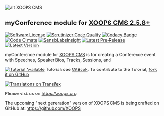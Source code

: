 ![alt XOOPS CMS](https://xoops.org/images/logoXoops4GithubRepository.png)
## myConference module for [XOOPS CMS 2.5.8+](https://xoops.org)
[![Software License](https://img.shields.io/badge/license-GPL-brightgreen.svg?style=flat)](LICENSE) 
[![Scrutinizer Code Quality](https://img.shields.io/scrutinizer/g/mambax7/myconference.svg?style=flat)](https://scrutinizer-ci.com/g/mambax7/myconference/?branch=master)
[![Codacy Badge](https://api.codacy.com/project/badge/grade/07d592d38e4e4b3699a5b8f0c2d54410)](https://www.codacy.com/app/mambax7/myconference)
[![Code Climate](https://img.shields.io/codeclimate/github/mambax7/myconference.svg?style=flat)](https://codeclimate.com/github/mambax7/myconference)
[![SensioLabsInsight](https://insight.sensiolabs.com/projects/85bce761-0480-4e7c-9103-5357cb7f462b/mini.png)](https://insight.sensiolabs.com/projects/85bce761-0480-4e7c-9103-5357cb7f462b)
[![Latest Pre-Release](https://img.shields.io/github/tag/XoopsModules25x/myconference.svg?style=flat)](https://github.com/XoopsModules25x/myconference/tags/)
[![Latest Version](https://img.shields.io/github/release/XoopsModules25x/myconference.svg?style=flat)](https://github.com/XoopsModules25x/myconference/releases/)

myConference module for [XOOPS CMS](https://xoops.org) is for creating a Conference event with Speeches, Speaker Bios, Tracks, Sessions, and 

[![Tutorial Available](https://xoops.org/images/tutorial-available-blue.svg)](https://www.gitbook.com/book/xoops/xoops-myconference-module/) Tutorial: see [GitBook](https://www.gitbook.com/book/xoops/xoops-myconference-module/). 
To contribute to the Tutorial, [fork it on GitHub](https://github.com/XoopsDocs/myconference-tutorial)

[![Translations on Transifex](https://xoops.org/images/translations-transifex-blue.svg)](https://www.transifex.com/xoops) 

Please visit us on https://xoops.org

The upcoming "next generation" version of XOOPS CMS is being crafted on GitHub at: https://github.com/XOOPS
